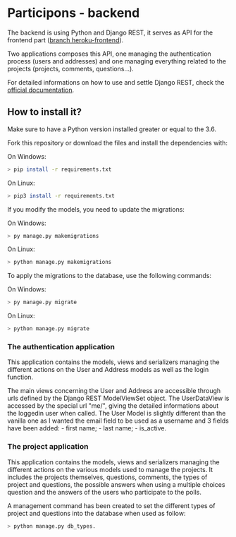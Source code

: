 # **Participons - backend**

The backend is using Python and Django REST, it serves as API for the frontend part ([branch heroku-frontend](https://github.com/vicsim181/P13/tree/heroku-frontend)).

Two applications composes this API, one managing the authentication process (users and addresses) and one managing everything related to the projects (projects, comments, questions...).

For detailed informations on how to use and settle Django REST, check the [official documentation](https://www.django-rest-framework.org/).

## **How to install it?**

Make sure to have a Python version installed greater or equal to the 3.6.

Fork this repository or download the files and install the dependencies with:

On Windows:

```bash
> pip install -r requirements.txt
```

On Linux:

```bash
> pip3 install -r requirements.txt
```

If you modify the models, you need to update the migrations:

On Windows:

```bash
> py manage.py makemigrations
```

On Linux:

```bash
> python manage.py makemigrations
```

To apply the migrations to the database, use the following commands:

On Windows:

```bash
> py manage.py migrate
```

On Linux:

```bash
> python manage.py migrate
```

### The authentication application

This application contains the models, views and serializers managing the different actions on the User and Address models as well as the login function.

The main views concerning the User and Address are accessible through urls defined by the Django REST ModelViewSet object. The UserDataView is accessed by the special url "me/", giving the detailed informations about the loggedin user when called.
The User Model is slightly different than the vanilla one as I wanted the email field to be used as a username and 3 fields have been added: - first name; - last name; - is_active.

### The project application

This application contains the models, views and serializers managing the different actions on the various models used to manage the projects. It includes the projects themselves, questions, comments, the types of project and questions, the possible answers when using a multiple choices question and the answers of the users who participate to the polls.

A management command has been created to set the different types of project and questions into the database when used as follow:

```bash
> python manage.py db_types.
```
